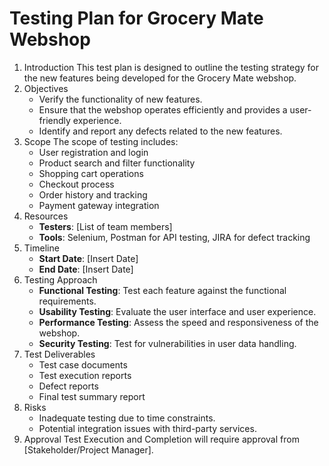 # Testing Plan for Grocery Mate Webshop

1. Introduction
This test plan is designed to outline the testing strategy for the new features being developed for the Grocery Mate webshop.
2. Objectives
   - Verify the functionality of new features.
   - Ensure that the webshop operates efficiently     and provides a user-friendly experience.
   - Identify and report any defects related to the new features.
3. Scope
The scope of testing includes:
   - User registration and login
   - Product search and filter functionality
   - Shopping cart operations
   - Checkout process
   - Order history and tracking
   - Payment gateway integration
4. Resources
   - **Testers**: [List of team members]
   - **Tools**: Selenium, Postman for API testing, JIRA for defect tracking
5. Timeline
   - **Start Date**: [Insert Date]
   - **End Date**: [Insert Date]
6. Testing Approach
   - **Functional Testing**: Test each feature against the functional requirements.
   - **Usability Testing**: Evaluate the user interface and user experience.
   - **Performance Testing**: Assess the speed and responsiveness of the webshop.
   - **Security Testing**: Test for vulnerabilities in user data handling.
7. Test Deliverables
   - Test case documents
   - Test execution reports
   - Defect reports
   - Final test summary report
8. Risks
   - Inadequate testing due to time constraints.
   - Potential integration issues with third-party services.
9. Approval
   Test Execution and Completion will require  approval from [Stakeholder/Project Manager].

